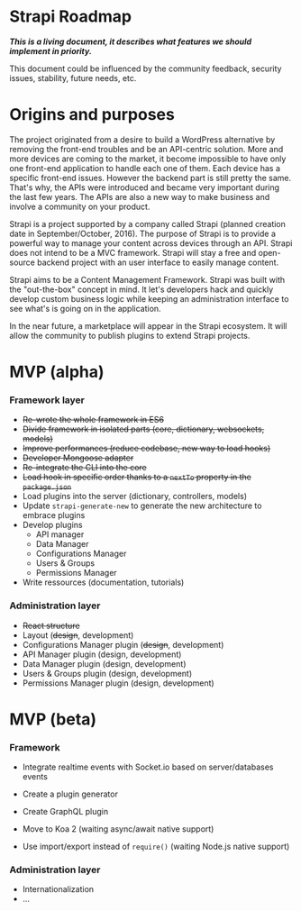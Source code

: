 # Strapi Roadmap

***This is a living document, it describes what features we should implement in priority.***

This document could be influenced by the community feedback, security issues, stability, future needs, etc.

# Origins and purposes

The project originated from a desire to build a WordPress alternative by removing the front-end troubles and be an API-centric solution. More and more devices are coming to the market, it become impossible to have only one front-end application to handle each one of them. Each device has a specific front-end issues. However the backend part is still pretty the same. That's why, the APIs were introduced and became very important during the last few years. The APIs are also a new way to make business and involve a community on your product.

Strapi is a project supported by a company called Strapi (planned creation date in September/October, 2016). The purpose of Strapi is to provide a powerful way to manage your content across devices through an API. Strapi does not intend to be a MVC framework. Strapi will stay a free and open-source backend project with an user interface to easily manage content.

Strapi aims to be a Content Management Framework. Strapi was built with the "out-the-box" concept in mind. It let's developers hack and quickly develop custom business logic while keeping an administration interface to see what's is going on in the application.

In the near future, a marketplace will appear in the Strapi ecosystem. It will allow the community to publish plugins to extend Strapi projects.

# MVP (alpha)
### Framework layer

* ~~Re-wrote the whole framework in ES6~~
* ~~Divide framework in isolated parts (core, dictionary, websockets, models)~~
* ~~Improve performances (reduce codebase, new way to load hooks)~~
* ~~Developer Mongoose adapter~~
* ~~Re-integrate the CLI into the core~~
* ~~Load hook in specific order thanks to a `nextTo` property in the `package.json`~~
* Load plugins into the server (dictionary, controllers, models)
* Update `strapi-generate-new` to generate the new architecture to embrace plugins
* Develop plugins
  * API manager
  * Data Manager
  * Configurations Manager
  * Users & Groups
  * Permissions Manager
* Write ressources (documentation, tutorials)

### Administration layer

* ~~React structure~~
* Layout (~~design~~, development)
* Configurations Manager plugin (~~design~~, development)
* API Manager plugin (design, development)
* Data Manager plugin (design, development)
* Users & Groups plugin (design, development)
* Permissions Manager plugin (design, development)

# MVP (beta)
### Framework

* Integrate realtime events with Socket.io based on server/databases events
* Create a plugin generator
* Create GraphQL plugin


* Move to Koa 2 (waiting async/await native support)
* Use import/export instead of `require()` (waiting Node.js native support)

### Administration layer

* Internationalization
* ...
